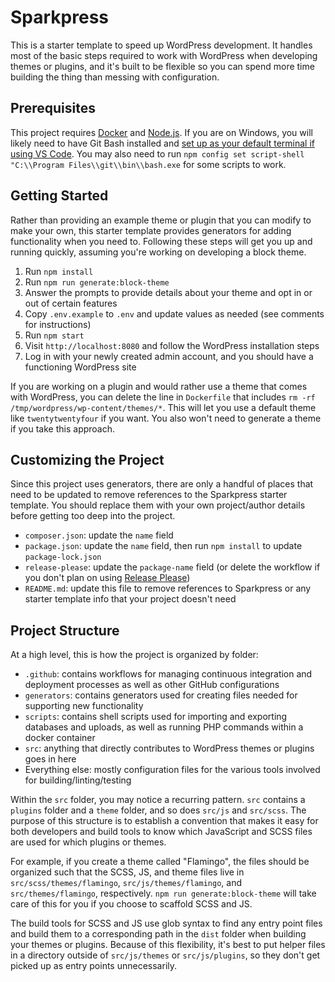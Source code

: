 # Sparkpress

This is a starter template to speed up WordPress development. It handles most of the basic steps required to work with WordPress when developing themes or plugins, and it's built to be flexible so you can spend more time building the thing than messing with configuration.

## Prerequisites

This project requires [Docker](https://docs.docker.com/engine/install/) and [Node.js](https://nodejs.org/en). If you are on Windows, you will likely need to have Git Bash installed and [set up as your default terminal if using VS Code](https://code.visualstudio.com/docs/sourcecontrol/intro-to-git#_git-bash-on-windows). You may also need to run `npm config set script-shell "C:\\Program Files\\git\\bin\\bash.exe` for some scripts to work.

## Getting Started

Rather than providing an example theme or plugin that you can modify to make your own, this starter template provides generators for adding functionality when you need to. Following these steps will get you up and running quickly, assuming you're working on developing a block theme.

1. Run `npm install`
1. Run `npm run generate:block-theme`
1. Answer the prompts to provide details about your theme and opt in or out of certain features
1. Copy `.env.example` to `.env` and update values as needed (see comments for instructions)
1. Run `npm start`
1. Visit `http://localhost:8080` and follow the WordPress installation steps
1. Log in with your newly created admin account, and you should have a functioning WordPress site

If you are working on a plugin and would rather use a theme that comes with WordPress, you can delete the line in `Dockerfile` that includes `rm -rf /tmp/wordpress/wp-content/themes/*`. This will let you use a default theme like `twentytwentyfour` if you want. You also won't need to generate a theme if you take this approach.

## Customizing the Project

Since this project uses generators, there are only a handful of places that need to be updated to remove references to the Sparkpress starter template. You should replace them with your own project/author details before getting too deep into the project.

- `composer.json`: update the `name` field
- `package.json`: update the `name` field, then run `npm install` to update `package-lock.json`
- `release-please`: update the `package-name` field (or delete the workflow if you don't plan on using [Release Please](https://github.com/googleapis/release-please))
- `README.md`: update this file to remove references to Sparkpress or any starter template info that your project doesn't need

## Project Structure

At a high level, this is how the project is organized by folder:

- `.github`: contains workflows for managing continuous integration and deployment processes as well as other GitHub configurations
- `generators`: contains generators used for creating files needed for supporting new functionality
- `scripts`: contains shell scripts used for importing and exporting databases and uploads, as well as running PHP commands within a docker container
- `src`: anything that directly contributes to WordPress themes or plugins goes in here
- Everything else: mostly configuration files for the various tools involved for building/linting/testing

Within the `src` folder, you may notice a recurring pattern. `src` contains a `plugins` folder and a `theme` folder, and so does `src/js` and `src/scss`. The purpose of this structure is to establish a convention that makes it easy for both developers and build tools to know which JavaScript and SCSS files are used for which plugins or themes.

For example, if you create a theme called "Flamingo", the files should be organized such that the SCSS, JS, and theme files live in `src/scss/themes/flamingo`, `src/js/themes/flamingo`, and `src/themes/flamingo`, respectively. `npm run generate:block-theme` will take care of this for you if you choose to scaffold SCSS and JS.

The build tools for SCSS and JS use glob syntax to find any entry point files and build them to a corresponding path in the `dist` folder when building your themes or plugins. Because of this flexibility, it's best to put helper files in a directory outside of `src/js/themes` or `src/js/plugins`, so they don't get picked up as entry points unnecessarily.

